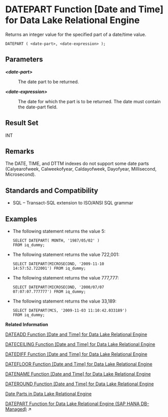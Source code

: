 <!-- loioa547b06f84f210158ab3bd499f292d99 -->

# DATEPART Function \[Date and Time\] for Data Lake Relational Engine

Returns an integer value for the specified part of a date/time value.



```
DATEPART ( <date-part>, <date-expression> );
```



<a name="loioa547b06f84f210158ab3bd499f292d99__DATEPART_parm1"/>

## Parameters


<dl>
<dt><b>

*<date-part\>*

</b></dt>
<dd>

The date part to be returned.



</dd><dt><b>

*<date-expression\>*

</b></dt>
<dd>

The date for which the part is to be returned. The date must contain the date-part field.



</dd>
</dl>



<a name="loioa547b06f84f210158ab3bd499f292d99__DATEPART_returns1"/>

## Result Set

INT



<a name="loioa547b06f84f210158ab3bd499f292d99__DATEPART_remarks1"/>

## Remarks

The DATE, TIME, and DTTM indexes do not support some date parts \(Calyearofweek, Calweekofyear, Caldayofweek, Dayofyear, Millisecond, Microsecond\).



<a name="loioa547b06f84f210158ab3bd499f292d99__DATEPART_standards1"/>

## Standards and Compatibility

-   SQL – Transact-SQL extension to ISO/ANSI SQL grammar



<a name="loioa547b06f84f210158ab3bd499f292d99__DATEPART_example1"/>

## Examples

-   The following statement returns the value 5:

    ```
    SELECT DATEPART( MONTH, '1987/05/02' )
    FROM iq_dummy;
    ```

-   The following statement returns the value 722,001:

    ```
    SELECT DATEPART(MICROSECOND, '2009-11-10
    14:57:52.722001') FROM iq_dummy;
    ```

-   The following statement returns the value 777,777:

    ```
    SELECT DATEPART(MICROSECOND, '2000/07/07
    07:07:07.777777') FROM iq_dummy;
    ```

-   The following statement returns the value 33,189:

    ```
    SELECT DATEPART(MCS, '2009-11-03 11:10:42.033189')
    FROM iq_dummy;
    ```


**Related Information**  


[DATEADD Function \[Date and Time\] for Data Lake Relational Engine](dateadd-function-date-and-time-for-data-lake-relational-engine-a5449de.md "Returns the date produced by adding the specified number of the specified date parts to a date.")

[DATECEILING Function \[Date and Time\] for Data Lake Relational Engine](dateceiling-function-date-and-time-for-data-lake-relational-engine-a545210.md "Calculates a new date, time, or datetime value by increasing the provided value up to the nearest larger value of the specified granularity.")

[DATEDIFF Function \[Date and Time\] for Data Lake Relational Engine](datediff-function-date-and-time-for-data-lake-relational-engine-a545a63.md "Returns the interval between two dates.")

[DATEFLOOR Function \[Date and Time\] for Data Lake Relational Engine](datefloor-function-date-and-time-for-data-lake-relational-engine-a5462b6.md "Calculates a new date, time, or datetime value by reducing the provided value down to the nearest lower value of the specified multiple with the specified granularity.")

[DATENAME Function \[Date and Time\] for Data Lake Relational Engine](datename-function-date-and-time-for-data-lake-relational-engine-a5472b7.md "Returns the name of the specified part (such as the month “June”) of a date/time value, as a character string.")

[DATEROUND Function \[Date and Time\] for Data Lake Relational Engine](dateround-function-date-and-time-for-data-lake-relational-engine-a5483a3.md "Calculates a new date, time, or datetime value by rounding the provided value up or down to the nearest multiple of the specified value with the specified granularity.")

[Date Parts in Data Lake Relational Engine](date-parts-in-data-lake-relational-engine-a52b8dd.md "Many of the date functions use dates built from date parts.")

[DATEPART Function for Data Lake Relational Engine (SAP HANA DB-Managed)](https://help.sap.com/viewer/a898e08b84f21015969fa437e89860c8/2024_1_QRC/en-US/a07008d5cbc347329b60d52b3e243ed6.html "Returns an integer value for the specified part of a date/time value.") :arrow_upper_right:

